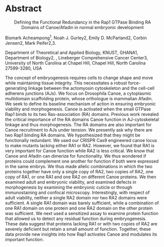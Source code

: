 # Abstract

<center>Defining the Functional Redundancy in the Rap1 GTPase Binding RA Domains of Canoe/Afadin in normal embryonic development</center>

Bismark Acheampong<sup>1</sup>, Noah J. Gurley2, Emily D. McParland2, Corbin Jensen2, Mark Peifer2,3.

Department of Theoretical and Applied Biology, KNUST, GHANA1, Department of Biology2, , Lineberger Comprehensive Cancer Center3, University of North Carolina at Chapel Hill, Chapel Hill, North Carolina 27599-3280, USA

The concept of embryogenesis requires cells to change shape and move while maintaining tissue integrity. This necessitates a robust force-generating linkage between the actomyosin cytoskeleton and the cell-cell adherens junctions (AJs). We focus on Drosophila Canoe, a cytoplasmic multidomain scaffolding protein, whose orthologue is mammalian Afadin. We seek to define its baseline mechanism of action in ensuring embryonic viability and morphogenesis. Canoe is activated when the small GTPase Rap1 binds to its two Ras-association (RA) domains. Previous work revealed the critical importance of the RA domains Canoe function in AJ-cytoskeletal linkage and thus morphogenesis.  The RA domains are also important for Canoe recruitment to AJs under tension. We presently ask why there are two Rap1 binding RA domains.  We hypothesized that they might be functionally redundant. We used our CRISPR Cas9 engineered canoe locus to make mutants lacking either RA1 or RA2.  However, we found that RA1 is very important for Canoe function while RA2 is less critical.  We know that Canoe and Afadin can dimerize for functionality. We thus wondered if proteins could complement one another for function if both were expressed in the same embryo.  We thus made allelic combinations in which the two proteins together have only a single copy of RA2, two copies of RA2, one copy of RA1, or one RA1 and one RA2 on different Canoe proteins.  We then examined adult and embryonic viability, and examined defects in morphogenesis by examining the embryonic cuticle or through immunostaining and confocal microscopy. Interestingly, with respect of adult viability, neither a single RA2 domain nor two RA2 domains were sufficient.  A single RA1 domain was barely sufficient, while a combination of one RA1 domain on one protein and one RA2 domain on the other protein was sufficient.  We next used a sensitized assay to examine protein function that allowed us to detect any residual function during embryogenesis.  These data suggest that proteins lacking RA1 or with two copies of RA2 are severely deficient but retain a small amount of function.  Together, these data provide new insights into how Rap1 activates Canoe and modulates its important function. 
 
